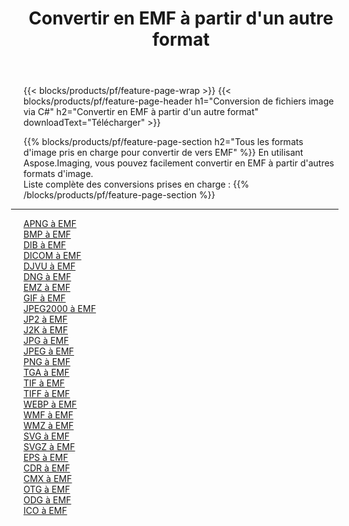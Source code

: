 ﻿---
title: Convertir en EMF à partir d'un autre format 
weight: 3920
url: /fr/net/conversion/to/emf 
lang: fr
langdirlevel: 2
locales: zh-hans,ja,it,ru,de,es,fr,nl,id,lt,pl,pt,vi,tr,ko,zh-hant,ar,hi,th,sv,cs,uk,he
description: En utilisant Aspose.Imaging, vous pouvez facilement convertir en EMF à partir d'un autre format
---

{{< blocks/products/pf/feature-page-wrap >}}
{{< blocks/products/pf/feature-page-header h1="Conversion de fichiers image via C#" h2="Convertir en EMF à partir d'un autre format" downloadText="Télécharger" >}}


{{% blocks/products/pf/feature-page-section  h2="Tous les formats d'image pris en charge pour convertir de vers EMF" %}}
En utilisant Aspose.Imaging, vous pouvez facilement convertir en EMF à partir d'autres formats d'image.
<br/>
Liste complète des conversions prises en charge :
{{% /blocks/products/pf/feature-page-section %}}
<div class="container-fluid productfamilypage bg-gray">
    <div class="convertypes bg-gray agp-content section">
        <div class="container">
		<hr style="margin-left:-20px;"/>
		<div class="row other-converters">
		    <div class='col-md-2 other-converter remove-lp remove-rp'><a href="/imaging/fr/net/conversion/apng-to-emf" >APNG à EMF</a></div>
<div class='col-md-2 other-converter remove-lp remove-rp'><a href="/imaging/fr/net/conversion/bmp-to-emf" >BMP à EMF</a></div>
<div class='col-md-2 other-converter remove-lp remove-rp'><a href="/imaging/fr/net/conversion/dib-to-emf" >DIB à EMF</a></div>
<div class='col-md-2 other-converter remove-lp remove-rp'><a href="/imaging/fr/net/conversion/dicom-to-emf" >DICOM à EMF</a></div>
<div class='col-md-2 other-converter remove-lp remove-rp'><a href="/imaging/fr/net/conversion/djvu-to-emf" >DJVU à EMF</a></div>
<div class='col-md-2 other-converter remove-lp remove-rp'><a href="/imaging/fr/net/conversion/dng-to-emf" >DNG à EMF</a></div>
<div class='col-md-2 other-converter remove-lp remove-rp'><a href="/imaging/fr/net/conversion/emz-to-emf" >EMZ à EMF</a></div>
<div class='col-md-2 other-converter remove-lp remove-rp'><a href="/imaging/fr/net/conversion/gif-to-emf" >GIF à EMF</a></div>
<div class='col-md-2 other-converter remove-lp remove-rp'><a href="/imaging/fr/net/conversion/jpeg2000-to-emf" >JPEG2000 à EMF</a></div>
<div class='col-md-2 other-converter remove-lp remove-rp'><a href="/imaging/fr/net/conversion/jp2-to-emf" >JP2 à EMF</a></div>
<div class='col-md-2 other-converter remove-lp remove-rp'><a href="/imaging/fr/net/conversion/j2k-to-emf" >J2K à EMF</a></div>
<div class='col-md-2 other-converter remove-lp remove-rp'><a href="/imaging/fr/net/conversion/jpg-to-emf" >JPG à EMF</a></div>
<div class='col-md-2 other-converter remove-lp remove-rp'><a href="/imaging/fr/net/conversion/jpeg-to-emf" >JPEG à EMF</a></div>
<div class='col-md-2 other-converter remove-lp remove-rp'><a href="/imaging/fr/net/conversion/png-to-emf" >PNG à EMF</a></div>
<div class='col-md-2 other-converter remove-lp remove-rp'><a href="/imaging/fr/net/conversion/tga-to-emf" >TGA à EMF</a></div>
<div class='col-md-2 other-converter remove-lp remove-rp'><a href="/imaging/fr/net/conversion/tif-to-emf" >TIF à EMF</a></div>
<div class='col-md-2 other-converter remove-lp remove-rp'><a href="/imaging/fr/net/conversion/tiff-to-emf" >TIFF à EMF</a></div>
<div class='col-md-2 other-converter remove-lp remove-rp'><a href="/imaging/fr/net/conversion/webp-to-emf" >WEBP à EMF</a></div>
<div class='col-md-2 other-converter remove-lp remove-rp'><a href="/imaging/fr/net/conversion/wmf-to-emf" >WMF à EMF</a></div>
<div class='col-md-2 other-converter remove-lp remove-rp'><a href="/imaging/fr/net/conversion/wmz-to-emf" >WMZ à EMF</a></div>
<div class='col-md-2 other-converter remove-lp remove-rp'><a href="/imaging/fr/net/conversion/svg-to-emf" >SVG à EMF</a></div>
<div class='col-md-2 other-converter remove-lp remove-rp'><a href="/imaging/fr/net/conversion/svgz-to-emf" >SVGZ à EMF</a></div>
<div class='col-md-2 other-converter remove-lp remove-rp'><a href="/imaging/fr/net/conversion/eps-to-emf" >EPS à EMF</a></div>
<div class='col-md-2 other-converter remove-lp remove-rp'><a href="/imaging/fr/net/conversion/cdr-to-emf" >CDR à EMF</a></div>
<div class='col-md-2 other-converter remove-lp remove-rp'><a href="/imaging/fr/net/conversion/cmx-to-emf" >CMX à EMF</a></div>
<div class='col-md-2 other-converter remove-lp remove-rp'><a href="/imaging/fr/net/conversion/otg-to-emf" >OTG à EMF</a></div>
<div class='col-md-2 other-converter remove-lp remove-rp'><a href="/imaging/fr/net/conversion/odg-to-emf" >ODG à EMF</a></div>
<div class='col-md-2 other-converter remove-lp remove-rp'><a href="/imaging/fr/net/conversion/ico-to-emf" >ICO à EMF</a></div>
                </div>
        </div>
    </div>
</div>
<br/>


